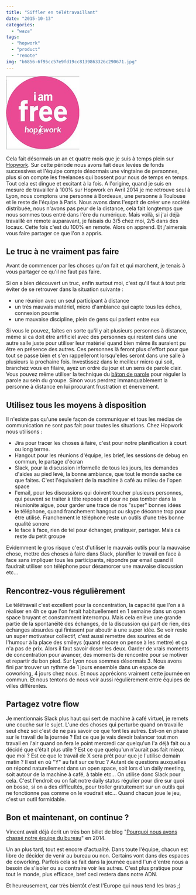 ```yaml
---
title: "Siffler en télétravaillant"
date: "2015-10-13"
categories: 
  - "waza"
tags: 
  - "hopwork"
  - "product"
  - "remote"
img: "b6856-6f95cc57e9fd19cc8139863326c290671.jpg"
---
```


[![6f95cc57e9fd19cc8139863326c29067[1]](/images/b6856-6f95cc57e9fd19cc8139863326c290671.jpg)](http://eventuallycoding.com/wp-content/uploads/2015/10/b6856-6f95cc57e9fd19cc8139863326c290671.jpg)

Cela fait désormais un an et quatre mois que je suis à temps plein sur [Hopwork](http://www.hopwork.fr). Sur cette période nous avons fait deux levées de fonds successives et l'équipe compte désormais une vingtaine de personnes, plus si on compte les freelances qui bossent pour nous de temps en temps. Tout cela est dingue et excitant à la fois. A l'origine, quand je suis en mesure de travailler à 100% sur Hopwork en Avril 2014 je me retrouve seul à Lyon, nous comptons une personne à Bordeaux, une personne à Toulouse et le reste de l'équipe à Paris. Nous avons dans l'esprit de créer une société distribuée, nous n'avons pas peur de la distance, cela fait longtemps que nous sommes tous entré dans l'ère du numérique. Mais voilà, si j'ai déjà travaillé en remote auparavant, je faisais du 3/5 chez moi, 2/5 dans des locaux. Cette fois c'est du 100% en remote. Alors on apprend. Et j'aimerais vous faire partager ce que l'on a appris.

## Le truc à ne vraiment pas faire

Avant de commencer par les choses qu'on fait et qui marchent, je tenais à vous partager ce qu'il ne faut pas faire.

Si on a bien découvert un truc, enfin surtout moi, c'est qu'il faut à tout prix éviter de se retrouver dans la situation suivante :

- une réunion avec un seul participant à distance
- un très mauvais matériel, micro d'ambiance qui capte tous les échos, connexion pourrie
- une mauvaise discipline, plein de gens qui parlent entre eux

Si vous le pouvez, faites en sorte qu'il y ait plusieurs personnes à distance, même si ca doit être artificiel avec des personnes qui restent dans une autre salle juste pour utiliser leur matériel quand bien même ils auraient pu être en présence des autres. Ces personnes là feront plus d'effort pour que tout se passe bien et s'en rappelleront lorsqu'elles seront dans une salle à plusieurs la prochaine fois. Investissez dans le meilleur micro qui soit, branchez vous en filaire, ayez un ordre du jour et un sens de parole clair. Vous pouvez même utiliser la technique du [bâton de parole](https://fr.wikipedia.org/wiki/B%C3%A2ton_de_parole) pour réguler la parole au sein du groupe. Sinon vous perdrez immanquablement la personne à distance en lui procurant frustration et énervement.

## Utilisez tous les moyens à disposition

Il n'existe pas qu'une seule façon de communiquer et tous les médias de communication ne sont pas fait pour toutes les situations. Chez Hopwork nous utilisons :

- Jira pour tracer les choses à faire, c'est pour notre planification à court ou long terme.
- Hangout pour les réunions d'équipe, les brief, les sessions de debug en commun, le partage d'écran
- Slack, pour la discussion informelle de tous les jours, les demandes d'aides au pied levé, la bonne ambiance, que tout le monde sache ce que faites. C'est l'équivalent de la machine à café au milieu de l'open space
- l'email, pour les discussions qui doivent toucher plusieurs personnes, qui peuvent se traiter à tête reposée et pour ne pas tomber dans la réunionite aigue, pour garder une trace de nos "super" bonnes idées
- le téléphone, quand franchement hangout ou skype déconne trop pour être utilisé. Franchement le téléphone reste un outils d'une très bonne qualité sonore
- le face à face, rien de tel pour échanger, pratiquer, partager. Mais ca reste du petit groupe

Evidemment le gros risque c'est d'utiliser le mauvais outils pour la mauvaise chose, mettre des choses à faire dans Slack, planifier le travail en face à face sans impliquer tous les participants, répondre par email quand il faudrait utiliser son téléphone pour désamorcer une mauvaise discussion etc...

## Rencontrez-vous régulièrement

Le télétravail c'est excellent pour la concentration, la capacité que l'on a à réaliser en 4h ce que l'on ferait habituellement en 1 semaine dans un open space bruyant et constamment interrompu. Mais cela enlève une grande partie de la spontanéité des échanges, de la discussion qui part de rien, des échanges absurdes qui finissent par aboutir à une super idée. Se voir reste un super motivateur collectif, c'est aussi remettre des sourires et de l'humour à la place des smileys (quand encore on pense à les mettre) et ça n'a pas de prix. Alors il faut savoir doser les deux. Garder de vrais moments de concentration pour avancer, des moments de rencontre pour se motiver et repartir du bon pied. Sur Lyon nous sommes désormais 3. Nous avons fini par trouver un rythme de 1 jours ensemble dans un espace de coworking, 4 jours chez nous. Et nous apprécions vraiment cette journée en commun. Et nous tentons de nous voir aussi régulièrement entre équipes de villes différentes.

## Partagez votre flow

Je mentionnais Slack plus haut qui sert de machine à café virtuel, je remets une couche sur le sujet. L'une des choses qui perturbe quand on travaille seul chez soi c'est de ne pas savoir ce que font les autres. Est-on en phase sur le travail de la journée ? Est ce que je vais devoir balancer tout mon travail en l'air quand on fera le point mercredi car quelqu'un l'a déjà fait ou a décidé que c'était plus utile ? Est ce que quelqu'un n'aurait pas fait mieux que moi ? Est ce que le travail de X sera prêt pour que je l'utilise demain matin ? Il est en où "Y" au fait sur ce truc ? Autant de questions auxquelles on répond naturellement dans un open space, soit lors d'un daily meeting, soit autour de la machine à café, à table etc... On utilise donc Slack pour cela. C'est l'endroit ou on fait notre daily status régulier pour dire sur quoi on bosse, si on a des difficultés, pour troller gratuitement sur un outils qui ne fonctionne pas comme on le voudrait etc... Quand chacun joue le jeu, c'est un outil formidable.

## Bon et maintenant, on continue ?

Vincent avait déjà écrit un très bon billet de blog "[Pourquoi nous avons chassé notre équipe du bureau](https://blog.hopwork.fr/pourquoi-nous-avons-chasse-notre-equipe-du-bureau-ou-presque/)" en 2014.

Un an plus tard, tout est encore d'actualité. Dans toute l'équipe, chacun est libre de décider de venir au bureau ou non. Certains vont dans des espaces de coworking. Parfois cela se fait dans la journée quand l'un d'entre nous a besoin de s'isoler ou au contraire voir les autres. C'est plus pratique pour tout le monde, plus efficace, bref ceci restera dans notre ADN.

Et heureusement, car très bientôt c'est l'Europe qui nous tend les bras ;)

